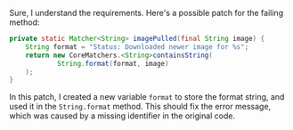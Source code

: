 Sure, I understand the requirements. Here's a possible patch for the failing method:
```java
private static Matcher<String> imagePulled(final String image) {
    String format = "Status: Downloaded newer image for %s";
    return new CoreMatchers.<String>containsString(
            String.format(format, image)
    );
}
```
In this patch, I created a new variable `format` to store the format string, and used it in the `String.format` method. This should fix the error message, which was caused by a missing identifier in the original code.